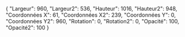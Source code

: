 

{
"Largeur": 960,
"Largeur2": 536,
"Hauteur": 1016,
"Hauteur2": 948,
"Coordonnées X": 61,
"Coordonnées X2": 239,
"Coordonnées Y": 0,
"Coordonnées Y2": 960,
"Rotation": 0,
"Rotation2": 0,
"Opacité": 100,
"Opacité2": 100
}

